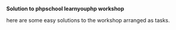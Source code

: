 **Solution to phpschool learnyouphp workshop**

here are some easy solutions to the workshop
arranged as tasks.
